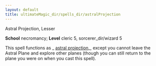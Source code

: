 ```yaml
---
layout: default
title: ultimateMagic_dir/spells_dir/astralProjection
---
```

Astral Projection, Lesser

**School** necromancy; **Level** cleric 5, sorcerer_dir/wizard 5

This spell functions as _ [astral projection](../../spells_dir/astralProjection#_astral-projection)_, except you cannot leave the Astral Plane and explore other planes (though you can still return to the plane you were on when you cast this spell).

